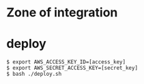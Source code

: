 # Zone of integration


# deploy

```
$ export AWS_ACCESS_KEY_ID=[access_key]
$ export AWS_SECRET_ACCESS_KEY=[secret_key]
$ bash ./deploy.sh
```
